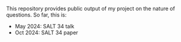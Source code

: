 This repository provides public output of my project on the nature of questions.
So far, this is:

* May 2024: SALT 34 talk
* Oct 2024: SALT 34 paper

